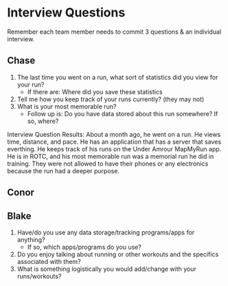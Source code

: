 # Interview Questions

Remember each team member needs to commit 3 questions & an individual interview.

## Chase
1. The last time you went on a run, what sort of statistics did you view for your run?
    * If there are: Where did you save these statistics
2. Tell me how you keep track of your runs currently? (they may not)
3. What is your most memorable run?
    * Follow up is: Do you have data stored about this run somewhere? If so, where?

Interview Question Results: About a month ago, he went on a run. He views time, distance, and pace. He has an application that has a server that saves everthing. He keeps track of his runs on the Under Amrour MapMyRun app. He is in ROTC, and his most memorable run was a memorial run he did in training. They were not allowed to have their phones or any electronics because the run had a deeper purpose.


## Conor


## Blake
1. Have/do you use any data storage/tracking programs/apps for anything?
    * If so, which apps/programs do you use?
2. Do you enjoy talking about running or other workouts and the specifics associated with them?
3. What is something logistically you would add/change with your runs/workouts?
